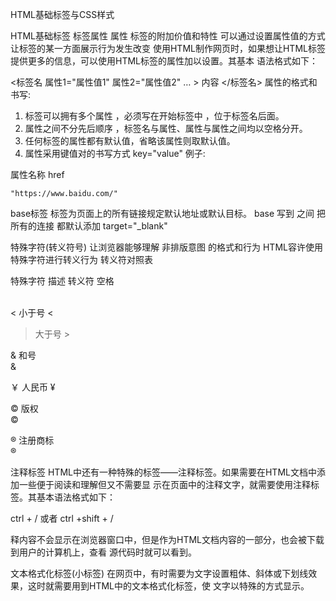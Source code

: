 HTML基础标签与CSS样式

HTML基础标签
标签属性
属性 标签的附加价值和特性 可以通过设置属性值的方式 让标签的某一方面展示行为发生改变
使用HTML制作网页时，如果想让HTML标签提供更多的信息，可以使用HTML标签的属性加以设置。其基本 语法格式如下：

<标签名 属性1="属性值1" 属性2="属性值2" … > 内容 </标签名>
属性的格式和书写:

1. 标签可以拥有多个属性 ，必须写在开始标签中 ，位于标签名后面。
2. 属性之间不分先后顺序 ，标签名与属性、属性与属性之间均以空格分开。
3. 任何标签的属性都有默认值，省略该属性则取默认值。
4. 属性采用键值对的书写方式 key="value"
例子:

<a href="https://www.baidu.com/"></a>
属性名称  href

	"https://www.baidu.com/" 

base标签
标签为页面上的所有链接规定默认地址或默认目标。
base 写到     之间
把所有的连接 都默认添加 target="_blank"





特殊字符(转义符号)
让浏览器能够理解 非排版意图 的格式和行为 HTML容许使用特殊字符进行转义行为
转义符对照表



特殊字符	描述	转义符
	空格	
	&nbsp;  

<	小于号	
&lt;

>	大于号	
&gt;

&	和号	
&amp;

￥	人民币	
	&yen; 

©	版权	
&copy;

®	注册商标	
&reg;


注释标签
HTML中还有一种特殊的标签——注释标签。如果需要在HTML文档中添加一些便于阅读和理解但又不需要显 示在页面中的注释文字，就需要使用注释标签。其基本语法格式如下：


<!-- 注释语句 -->   ctrl + /      或者 ctrl +shift + /
释内容不会显示在浏览器窗口中，但是作为HTML文档内容的一部分，也会被下载到用户的计算机上，查看 源代码时就可以看到。


文本格式化标签(小标签)
在网页中，有时需要为文字设置粗体、斜体或下划线效果，这时就需要用到HTML中的文本格式化标签，使 文字以特殊的方式显示。

